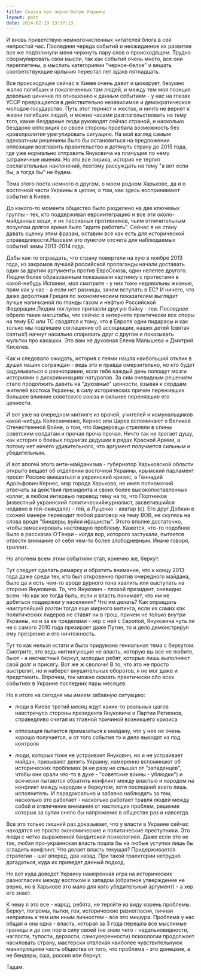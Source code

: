 ```yaml
---
title: Сказка про черно-белую Украину
layout: post
date: 2014-02-19 13:37:13
---
```


И вновь приветствую немногочисленных читателей блога в сей непростой час. Последняя череда событий и неожиданное их развитие все же подтолкнули меня черкнуть пару слов о происходящем. Трудно сформулировать свои мысли, так как событий очень много, все они переплетены, а мыслить категориями "черное-белое" и вешать соответствующие ярлыкия перестал лет эдакв пятнадцать.

Все происходящее сейчас в Киеве очень давит и шокирует, безумно жалко погибших и покалеченных там людей, и между тем моя позиция довольно цинична по отношению к данным событиям - у нас на глазах УССР превращается в действительно независимое и демократическое молодое государство. Путь этот тернист и жесток, и ничто не вернет к жизни погибших людей, и можно часами разглагольствовать на тему того, какие бездарные люди руководят сейчас страной, и насколько бездарно оппозиция со своей стороны проебала возможность без кровопролития урегулировать ситуацию. На мой взгляд самым адекватным решением было бы остановиться на предложении оппозиции возглавить правительство и дотянуть страну до 2015 года, где уже нормально отправить Януковича на плачущие по нему заграничные имения. Но это все лирика, история не терпит сослагательных наклонений, поэтому рассуждать на тему "а вот если бы, а тогда бы" не будем.

Тема этого поста немного о другом, о моем родном Харькове, да и о восточной части Украины в целом, о том, как здесь воспринимают события в Киеве.

<!--more-->

До какого-то момента общество было разделено на две ключевых группы - тех, кто поддерживал евроинтеграцию и все эти около-майданные вещи, и их пассивных противников, чьим отличительным лозунгом долгое время было "идите работать". Сейчас я не стану давать оценку этим фразам, оставим все как есть для исторической справедливости.Назовем это пунктом отсчета для наблюдаемых событий зимы 2013-2014 года.

Дабы как-то оправдать, что страну повертели на хую в ноябре 2013 года, из закромов лучшей российской пропаганды начали доставать один за другим аргументы против ЕвроСоюза, один нелепее другого. Людям более образованным показывали картинку с протестами в какой-нибудь Испании, мол смотрите - у них тоже недовольны жизнью, прям как у нас - а если нет разницы, зачем вступать в ЕС? И ничего, что даже дефолтная Греция по экономическим показателям выглядит лучше напичканой по гланды газом и нефтью Российской Федерации.Людям поглупее припасли другую байку - геи. Последнее обрело такие масштабы, что сейчас в интернете практически все споры на тему ЕС или ТС сводятся к тому, что в Европе одни пидарасы и как только мы подпишем соглашение об ассоциации, наших детей (святая святых!) начнут насильно спаривать друг с другом и показывать мультки про какашки. Это вам не духовная Елена Малышева и Дмитрий Киселев.

Как и следовало ожидать, история с геями нашла наибольший отклик в душах наших сограждан - ведь это и правда омерзительно, но кто будет задумываться о равноправии, если тебе каждый день полощут мозги историями о дискриминациях натуралов. За сим очевидным решением стало продолжить давить на "духовные" ценности, взывая к сердцам жителей востока Украины, в силу исторических причин переживших большее влияние советского союза и сильнее перенявшие его ценности.

И вот уже на очередном митинге из врачей, учителей и комунальщиков какой-нибудь Колесниченко, Кернес или Царев вспоминают о Великой Отечественной Войне, о том, что бандеровцы стреляли в спины советским солдатам и прочая проча прочая. Ничто так не трогает душу, как история о боевых подвигах дедушки в рядах Красной Армии, а потому нет ничего удивительного, что аргумент получается сильным и убедительным.

И вот апогей этого анти-майданизма - губернатор Харьковской области открыто вещает об отделении восточной Украины, крымский парламент просит Россию вмешаться в украинский кризис, а Геннадий Адольфович Кернес, мэр города Харькова, не имея полномочий отвечать за действия президента и своих более высокопоставленных коллег, в любом интервью перевод тему на то, что Портников (известный украинский политическийжурналист, засветившийся недавно в гей-скандале) - гей, а Луценко - аватар (с). Его друг Добкин в схожей манере переводит любой разговор на тему ВОВ, не скупясь на слова вроде "биндеры, вуйки ифашисты". Этого вполне достаточно, чтобы замаскировать настоящую проблему. Кажется, что-то подобное было в рассказах О'Генри - когда вор, которого застукали, пытается отвести внимание от себя чем-то более злободневным. Иначе говоря, троллит.

Но апогеем всем этим событиям стал, конечно же, беркут.

Тут следует сделать ремарку и обратить внимание, что к концу 2013 года даже среди тех, кто был откровенно против очередного майдана, было да и есть чем-то вроде дурного тона хвалить или выступать на стороне Януковича. То, что Янукович - плохой президент, очевидно всем. Но как же тогда быть, если и власть понимает, что им не добиться поддержки у населения? Что им делать? Как оправдать наиглупейший разгон тогда еще мирного митинга, если их самих как политических лидеров не ставят ни в грош, причем не только внутри Украины, но и за ее пределами - хер с ней с Европой, Януковича чуть ли не с самого 2010 года презирает даже Путин, то и дело демонстрируя ему презрение и его ничтожность.

Тут то как нельзя кстати и была придумана гениальная тема с беркутом. Смотрите, это ведь митингующие не власть, которую вы все не любите, бьют - а несчастный беркут, молодых ребят, которые лишь выполняют свой долг и присягу. Вот же ж сволочи! В то, что это не просто выстрелит, но и наберет внушительных оборотов, я не мог даже и представить. Впрочем, так можно сказать практически обо всех событиях в Украине последних пары месяцев.

Но в итоге на сегодня мы имеем забавную ситуацию:

- люди в Киеве третий месяц ждут каких-то реальных шагов навстречусо стороны президента Януковича и Партии Регионов, справедливо считая их главной причиной возникшего кризиса

- оппозиция пытается примазаться к майдану, что у нее не очень хорошо получается, и от того события то и дело выходят из под контроля

- люди, которых тоже не устраивает Янукович, но и не устраивает майдан, призывают делить Украину, намеренно вспоминают об исторических проблемах (я ни разу не слышал от "западенцев", чтобы они орали что-то в духе - "советские воины - ублюдки") и всячески пытаются обратить конфликт между властью и народом на конфликт между народом и беркутом, хотя последний всего лишь исполнитель. И парадоксально и забавно наблюдать за тем, насколько это работает - насколько работает травля людей между собой и отвлечение внимания от настоящих проблем, решение которых за сутки сняло бы напряжение в обществе раз и навсегда.

Все это только лишний раз доказывает, что у власти в Украине сейчас находятся не просто экономические и политические преступники. Это люди с четко выраженной бандитской психологией. Даже если это не так, любая про-украинская власть пошла бы на любые уступки лишь бы сгладить конфликт. Что делает власть текущая? Придерживается стратегии - шаг вперед, два назад. При такой траектории нетрудно догадаться, куда их приведет данный подход.

Но вот куда доведет Украину намеренная игра на исторических разногласиях между востоком и западом (обратное утверждение не верно, но в Харькове это мало для кого убедительный аргумент) - а хер его знает.

К чему я это все - народ, ребята, не теряйте из виду корень проблемы. Беркут, погромы, пытки, геи, исторические разногласия, личная неприязнь к тем или иным личностям - все это мишура. Проблема у нас общая и она одна - власть, которая за 3 года перешла все мыслимые границы и до сих пор в силу своей (не знаю чего - недальновидности, наглости, тупости, дерзости, самоуверенности) психологии продолжает насиловать страну, мастерски отвлекая наиболее чувствительнуюк манипуляциям часть общества от того, что проблема - это донецкие, а не бендеры, сша, россия или беркут.

Тадам.
